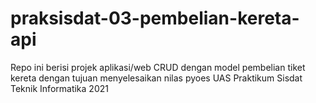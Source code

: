 # praksisdat-03-pembelian-kereta-api
Repo ini berisi projek aplikasi/web CRUD dengan model pembelian tiket kereta dengan tujuan menyelesaikan nilas pyoes UAS Praktikum Sisdat Teknik Informatika 2021
